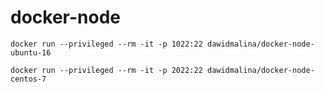 # docker-node

```
docker run --privileged --rm -it -p 1022:22 dawidmalina/docker-node-ubuntu-16
```

```
docker run --privileged --rm -it -p 2022:22 dawidmalina/docker-node-centos-7
```
